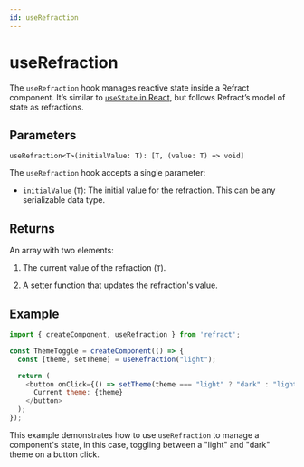 ```yaml
---
id: useRefraction
---
```

# useRefraction

The `useRefraction` hook manages reactive state inside a Refract component. It’s similar to [`useState` in React](https://react.dev/reference/react/useState), but follows Refract’s model of state as refractions.

## Parameters

`useRefraction<T>(initialValue: T): [T, (value: T) => void]`

The `useRefraction` hook accepts a single parameter:

- `initialValue` (`T`): The initial value for the refraction. This can be any serializable data type.

## Returns

An array with two elements:

1. The current value of the refraction (`T`).

1. A setter function that updates the refraction's value.

## Example

```js
import { createComponent, useRefraction } from 'refract';

const ThemeToggle = createComponent(() => {
  const [theme, setTheme] = useRefraction("light");

  return (
    <button onClick={() => setTheme(theme === "light" ? "dark" : "light")}>
      Current theme: {theme}
    </button>
  );
});
```

This example demonstrates how to use `useRefraction` to manage a component's state, in this case, toggling between a "light" and "dark" theme on a button click.
